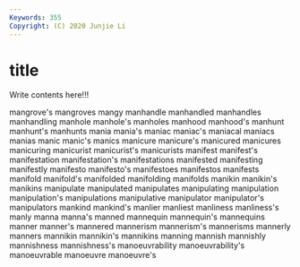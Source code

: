 ```yaml
---
Keywords: 355
Copyright: (C) 2020 Junjie Li
---
```


# title

Write contents here!!!
 
mangrove's
mangroves 
mangy 
manhandle 
manhandled 
manhandles 
manhandling 
manhole 
manhole's 
manholes 
manhood
manhood's 
manhunt 
manhunt's 
manhunts 
mania 
mania's 
maniac 
maniac's 
maniacal 
maniacs
manias 
manic 
manic's 
manics 
manicure 
manicure's 
manicured 
manicures 
manicuring 
manicurist
manicurist's 
manicurists 
manifest 
manifest's 
manifestation 
manifestation's 
manifestations 
manifested 
manifesting 
manifestly
manifesto 
manifesto's 
manifestoes 
manifestos 
manifests 
manifold 
manifold's 
manifolded 
manifolding 
manifolds
manikin 
manikin's 
manikins 
manipulate 
manipulated 
manipulates 
manipulating 
manipulation 
manipulation's 
manipulations
manipulative 
manipulator 
manipulator's 
manipulators 
mankind 
mankind's 
manlier 
manliest 
manliness 
manliness's
manly 
manna 
manna's 
manned 
mannequin 
mannequin's 
mannequins 
manner 
manner's 
mannered
mannerism 
mannerism's 
mannerisms 
mannerly 
manners 
mannikin 
mannikin's 
mannikins 
manning 
mannish
mannishly 
mannishness 
mannishness's 
manoeuvrability 
manoeuvrability's 
manoeuvrable 
manoeuvre 
manoeuvre's 
